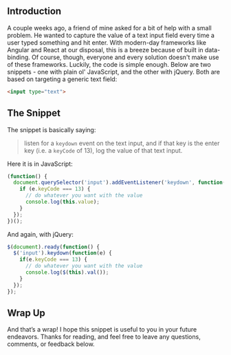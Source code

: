 ## Introduction

A couple weeks ago, a friend of mine asked for a bit of help with a small problem. He wanted to capture the value of a text input field every time a user typed something and hit enter. With modern-day frameworks like Angular and React at our disposal, this is a breeze because of built in data-binding. Of course, though, everyone and every solution doesn't make use of these frameworks. Luckily, the code is simple enough. Below are two snippets - one with plain ol' JavaScript, and the other with jQuery. Both are based on targeting a generic text field:

```html
<input type="text">
```

## The Snippet

The snippet is basically saying:

> listen for a `keydown` event on the text input, and if that key is the enter key (i.e. a `keyCode` of 13), log the value of that text input.

Here it is in JavaScript:

```javascript
(function() {
  document.querySelector('input').addEventListener('keydown', function(e) {
    if (e.keyCode === 13) {
      // do whatever you want with the value
      console.log(this.value);
    }
  });
})();
```

And again, with jQuery:

```javascript
$(document).ready(function() {
  $('input').keydown(function(e) {
    if(e.keyCode === 13) {
      // do whatever you want with the value
      console.log($(this).val());
    }
  });
});
```

## Wrap Up

And that’s a wrap! I hope this snippet is useful to you in your future endeavors. Thanks for reading, and feel free to leave any questions, comments, or feedback below.